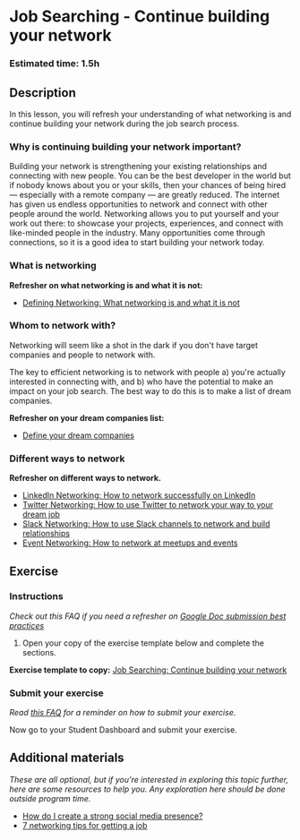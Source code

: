 # Job Searching - Continue building your network

### Estimated time: 1.5h

## Description

In this lesson, you will refresh your understanding of what networking is and continue building your network during the job search process.

### Why is continuing building your network important?

Building your network is strengthening your existing relationships and connecting with new people. You can be the best developer in the world but if nobody knows about you or your skills, then your chances of being hired — especially with a remote company — are greatly reduced. The internet has given us endless opportunities to network and connect with other people around the world. Networking allows you to put yourself and your work out there: to showcase your projects, experiences, and connect with like-minded people in the industry. Many opportunities come through connections, so it is a good idea to start building your network today.

### What is networking

**Refresher on what networking is and what it is not:**

- [Defining Networking: What networking is and what it is not](https://github.com/matovu-farid/curriculum-professional-skills/blob/main/community/defining-networking-what-networking-is-and-what-it-is-not.md)

### Whom to network with?

Networking will seem like a shot in the dark if you don't have target companies and people to network with.

The key to efficient networking is to network with people a) you're actually interested in connecting with, and b) who have the potential to make an impact on your job search. The best way to do this is to make a list of dream companies.

**Refresher on your dream companies list:**

- [Define your dream companies](https://github.com/matovu-farid/curriculum-professional-skills/blob/main/job-search/define-your-dream-companies.md)

### Different ways to network

**Refresher on different ways to network.**

- [LinkedIn Networking: How to network successfully on LinkedIn](https://microverse.zendesk.com/hc/en-us/articles/360050721094-How-can-I-network-successfully-on-LinkedIn-)
- [Twitter Networking: How to use Twitter to network your way to your dream job](https://microverse.zendesk.com/hc/en-us/articles/360053070313)
- [Slack Networking: How to use Slack channels to network and build relationships](https://microverse.zendesk.com/hc/en-us/articles/360051489133)
- [Event Networking: How to network at meetups and events](https://microverse.zendesk.com/hc/en-us/articles/1500003242702)

## Exercise

### Instructions

_Check out this FAQ if you need a refresher on [Google Doc submission best practices](https://microverse.zendesk.com/hc/en-us/articles/360063156813)_

1. Open your copy of the exercise template below and complete the sections.

**Exercise template to copy:** [Job Searching: Continue building your network](https://docs.google.com/document/d/12UJLx0iJYSyENzM6-GICVsvmRxCZ3YqaWmqvi2xPaXo/edit#)

### Submit your exercise

_Read [this FAQ](https://microverse.zendesk.com/hc/en-us/articles/360061344234) for a reminder on how to submit your exercise._

Now go to your Student Dashboard and submit your exercise.

## Additional materials

_These are all optional, but if you're interested in exploring this topic further, here are some resources to help you. Any exploration here should be done outside program time._

- [How do I create a strong social media presence?](https://microverse.zendesk.com/hc/en-us/articles/360049910314-How-do-I-create-a-strong-social-media-presence-)
- [7 networking tips for getting a job](https://www.indeed.com/career-advice/finding-a-job/how-to-network-for-a-job)
